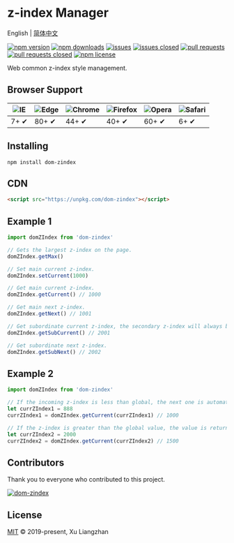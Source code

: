 # z-index Manager

English | [简体中文](README.zh-CN.md)  

[![npm version](https://img.shields.io/npm/v/dom-zindex.svg?style=flat-square)](https://www.npmjs.com/package/dom-zindex)
[![npm downloads](https://img.shields.io/npm/dt/dom-zindex.svg?style=flat-square)](https://npm-stat.com/charts.html?package=dom-zindex)
[![issues](https://img.shields.io/github/issues/x-extends/dom-zindex.svg)](https://github.com/x-extends/dom-zindex/issues)
[![issues closed](https://img.shields.io/github/issues-closed/x-extends/dom-zindex.svg)](https://github.com/x-extends/dom-zindex/issues?q=is%3Aissue+is%3Aclosed)
[![pull requests](https://img.shields.io/github/issues-pr/x-extends/dom-zindex.svg)](https://github.com/x-extends/dom-zindex/pulls)
[![pull requests closed](https://img.shields.io/github/issues-pr-closed/x-extends/dom-zindex.svg)](https://github.com/x-extends/dom-zindex/pulls?q=is%3Apr+is%3Aclosed)
[![npm license](https://img.shields.io/github/license/mashape/apistatus.svg)](LICENSE)

Web common z-index style management.

## Browser Support

![IE](https://raw.github.com/alrra/browser-logos/master/src/archive/internet-explorer_7-8/internet-explorer_7-8_48x48.png) | ![Edge](https://raw.github.com/alrra/browser-logos/master/src/edge/edge_48x48.png) | ![Chrome](https://raw.github.com/alrra/browser-logos/master/src/chrome/chrome_48x48.png) | ![Firefox](https://raw.github.com/alrra/browser-logos/master/src/firefox/firefox_48x48.png) | ![Opera](https://raw.github.com/alrra/browser-logos/master/src/opera/opera_48x48.png) | ![Safari](https://raw.github.com/alrra/browser-logos/master/src/safari/safari_48x48.png)
--- | --- | --- | --- | --- | --- |
7+ ✔ | 80+ ✔ | 44+ ✔ | 40+ ✔ | 60+ ✔ | 6+ ✔ |

## Installing

```shell
npm install dom-zindex
```

## CDN

```HTML
<script src="https://unpkg.com/dom-zindex"></script>
```

## Example 1

```javascript
import domZIndex from 'dom-zindex'

// Gets the largest z-index on the page.
domZIndex.getMax()

// Set main current z-index.
domZIndex.setCurrent(1000)

// Get main current z-index.
domZIndex.getCurrent() // 1000

// Get main next z-index.
domZIndex.getNext() // 1001

// Get subordinate current z-index, the secondary z-index will always be greater than the primary z-index.
domZIndex.getSubCurrent() // 2001

// Get subordinate next z-index.
domZIndex.getSubNext() // 2002
```

## Example 2

```javascript
import domZIndex from 'dom-zindex'

// If the incoming z-index is less than global, the next one is automatically fetched.
let currZIndex1 = 888
currZIndex1 = domZIndex.getCurrent(currZIndex1) // 1000

// If the z-index is greater than the global value, the value is returned.
let currZIndex2 = 2000
currZIndex2 = domZIndex.getCurrent(currZIndex2) // 1500
```

## Contributors

Thank you to everyone who contributed to this project.

[![dom-zindex](https://contrib.rocks/image?repo=x-extends/dom-zindex)](https://github.com/x-extends/dom-zindex/graphs/contributors)

## License

[MIT](LICENSE) © 2019-present, Xu Liangzhan
